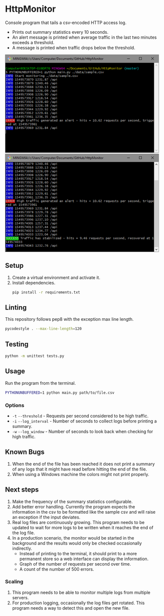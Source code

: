 # HttpMonitor

Console program that tails a csv-encoded HTTP access log.
- Prints out summary statistics every 10 seconds.
- An alert message is printed when average traffic in the last two minutes exceeds a threshold.
- A message is printed when traffic drops below the threshold.

![High Traffic Alert](./images/alert.png)
![Recovered from High Traffic](./images/recover.png)

## Setup

1. Create a virtual environment and activate it.
2. Install dependencies.
    ```bash
    pip install -r requirements.txt
    ```

## Linting

This repository follows pep8 with the exception max line length.

```bash
pycodestyle . --max-line-length=120
```

## Testing

```bash
python -m unittest tests.py
```

## Usage

Run the program from the terminal.

```bash
PYTHONUNBUFFERED=1 python main.py path/to/file.csv
```

### Options
- `-t` `--threshold` - Requests per second considered to be high traffic.
- `-i` `--log_interval` - Number of seconds to collect logs before printing a summary.
- `-w` `--log_window` - Number of seconds to look back when checking for high traffic.

## Known Bugs

1. When the end of the file has been reached it does not print a summary of any logs that it might have read before hitting the end of the file.
2. When using a Windows machine the colors might not print properly.

## Next steps

1. Make the frequency of the summary statistics configurable.
2. Add better error handling. Currently the program expects the information in the csv to be formatted like the sample csv and will raise an exception if the input deviates.
3. Real log files are continuously growing. This program needs to be updated to wait for more logs to be written when it reaches the end of the log file.
4. In a production scenario, the monitor would be started in the background and the results would only be checked occasionally indirectly.
    - Instead of printing to the terminal, it should print to a more permanent store so a web interface can display the information.
    - Graph of the number of requests per second over time.
    - A count of the number of 500 errors.

### Scaling

1. This program needs to be able to monitor multiple logs from multiple servers.
2. For production logging, occasionally the log files get rotated. This program needs a way to detect this and open the new file.
